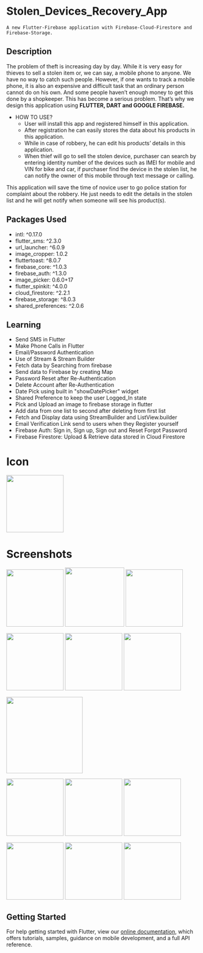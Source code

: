 # Stolen_Devices_Recovery_App
```
A new Flutter-Firebase application with Firebase-Cloud-Firestore and Firebase-Storage.
```

## Description
The problem of theft is increasing day by day. While it is very easy for thieves to sell a stolen item or, we can say, a mobile phone to anyone. We have no way to catch such people. However, if one wants to track a mobile phone, it is also an expensive and difficult task that an ordinary person cannot do on his own. And some people haven’t enough money to get this done by a shopkeeper. This has become a serious problem. That’s why we design this application using **FLUTTER, DART and GOOGLE FIREBASE.**

- HOW TO USE?
  - User will install this app and registered himself in this application. 
  - After registration he can easily stores the data about his products in this application. 
  - While in case of robbery, he can edit his products’ details in this application. 
  - When thief will go to sell the stolen device, purchaser can search by entering identity number of the devices such as IMEI for mobile and VIN for bike and car, if purchaser find the device in the stolen list, he can notify the owner of this mobile through text message or calling. 

This application will save the time of novice user to go police station for complaint about the robbery. He just needs to edit the details in the stolen list and he will get notify when someone will see his product(s).

## Packages Used
- intl: ^0.17.0
- flutter_sms: ^2.3.0
- url_launcher: ^6.0.9
- image_cropper: 1.0.2
- fluttertoast: ^8.0.7
- firebase_core: ^1.0.3
- firebase_auth: ^1.3.0
- image_picker: 0.6.0+17
- flutter_spinkit: ^4.0.0
- cloud_firestore: ^2.2.1
- firebase_storage: ^8.0.3
- shared_preferences: ^2.0.6

## Learning
- Send SMS in Flutter
- Make Phone Calls in Flutter
- Email/Password Authentication
- Use of Stream & Stream Builder
- Fetch data by Searching from firebase
- Send data to Firebase by creating Map
- Password Reset after Re-Authentication
- Delete Account after Re-Authentication
- Date Pick using built in "showDatePicker" widget
- Shared Preference to keep the user Logged_In state
- Pick and Upload an image to firebase storage in flutter
- Add data from one list to second after deleting from first list
- Fetch and Display data using StreamBuilder and ListView.builder
- Email Verification Link send to users when they Register yourself
- Firebase Auth: Sign in, Sign up, Sign out and Reset Forgot Password
- Firebase Firestore: Upload & Retrieve data stored in Cloud Firestore

# Icon
<img src="https://user-images.githubusercontent.com/73339220/149929890-3ed045b4-d563-4811-b549-194d4049c421.png" width=150 />

# Screenshots
<img src="https://user-images.githubusercontent.com/73339220/149926246-71c45b7d-d77b-4e3f-b819-f19cf2ada1b3.jpg" width="150" /> <img src="https://user-images.githubusercontent.com/73339220/149926250-64fe8db5-ee1f-400b-acb3-43806ab8b0e9.jpg"  width="155" /> <img src="https://user-images.githubusercontent.com/73339220/149926253-5e95e8a3-d0a2-470a-9086-2fc56ecdc480.jpg" width="150" /> 

<img src="https://user-images.githubusercontent.com/73339220/149926257-64543cd6-643c-4181-997f-51f0179be4dd.jpg" width="150" /> <img src="https://user-images.githubusercontent.com/73339220/149926283-c3de6987-1752-449d-aa01-0ae7886816b3.jpg" width="150" /> <img src="https://user-images.githubusercontent.com/73339220/149926265-c942fbad-846a-4a58-a480-22c7bdbc9a49.jpg" width="150" /> 

<img src="https://user-images.githubusercontent.com/73339220/149926263-357a5dc3-2739-4d15-94a8-56ea5aa566b1.jpg" width="200" />

<img src="https://user-images.githubusercontent.com/73339220/149926267-bb44fddb-5004-403a-8045-7ed229989b08.jpg" width="150" /> <img src="https://user-images.githubusercontent.com/73339220/149926271-f64c5329-6dbd-4649-a712-6652822143ec.jpg" width="150" /> <img src="https://user-images.githubusercontent.com/73339220/149926269-6b8c13e5-d483-4c57-9328-406900e60978.jpg" width="150" />

<img src="https://user-images.githubusercontent.com/73339220/149926274-e70da31e-b0ba-4d70-b217-ec683d2a2bd7.jpg" width="150" /> <img src="https://user-images.githubusercontent.com/73339220/149926279-cc8523ae-04b0-488e-a5f6-fa09120f2b4a.jpg" width="150" /> <img src="https://user-images.githubusercontent.com/73339220/149926282-08b33f5d-4d97-46b3-b33f-87ebccda1add.jpg" width="150" />

## Getting Started
For help getting started with Flutter, view our
[online documentation](https://flutter.dev/docs), which offers tutorials,
samples, guidance on mobile development, and a full API reference.
